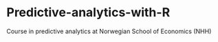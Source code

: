 # Predictive-analytics-with-R
Course in predictive analytics at Norwegian School of Economics (NHH)
